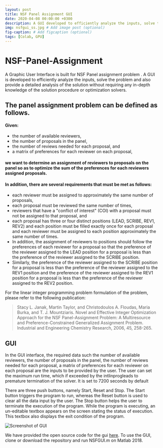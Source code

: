 ```yaml
---
layout: post
title: NSF Panel Assignment GUI
date: 2020-04-08 00:00:00 +0300
description: A GUI developed to efficiently analyze the inputs, solve the problem and also provide a detailed analysis of the solution without requiring any in-depth knowledge of the solution procedure or optimization solvers.
img: nsfgui_ss.jpg # Add image post (optional)
fig-caption: # Add figcaption (optional)
tags: [Colab, GPU]
---
```




# NSF-Panel-Assignment
A Graphic User Interface is built for NSF Panel assignment problem .
A GUI is developed to efficiently analyze the inputs, solve the problem and also provide a detailed analysis of the solution without requiring any in-depth knowledge of the solution procedure or optimization solvers.

## The panel assignment problem can be defined as follows. 
#### Given:
- the number of available reviewers,
- the number of proposals in the panel,
- the number of reviews needed for each proposal, and
- a matrix of preferences for each reviewer on each proposal,

#### we want to determine an assignment of reviewers to proposals on the panel so as to optimize the sum of the preferences for each reviewers assigned proposals.
#### In addition, there are several requirements that must be met as follows:
- each reviewer must be assigned to approximately the same number of proposals,
- each proposal must be reviewed the same number of times,
- reviewers that have a "conflict of interest" (COI) with a proposal must not be assigned to that proposal, and
- each proposal has three or four distinct positions (LEAD, SCRIBE, REV1, REV2) and each position must be filled exactly once for each proposal and each reviewer must be assigned to each position approximately the same number of times. 
- In addition, the assignment of reviewers to positions should follow the preferences of each reviewer for a proposal so that the preference of the reviewer assigned to the LEAD position for a proposal is less than the preference of the reviewer assigned to the SCRIBE position. 
- Similarly, the preference of the reviewer assigned to the SCRIBE position for a proposal is less than the preference of the reviewer assigned to the REV1 position and the preference of the reviewer assigned to the REV1 position for a proposal is less than the preference of the reviewer assigned to the REV2 position.

For the linear integer programming problem formulation of the problem, please refer to the following publication:

> Stacy L. Janak, Martin Taylor, and Christodoulos A. Floudas, Maria Burka, and T. J. Mountziaris. Novel and Effective Integer Optimization Approach for the NSF Panel-Assignment Problem: A Multiresource and Preference-Constrained Generalized Assignment Problem. Industrial and Engineering Chemistry Research, 2006, 45, 258-265.

## GUI
In the GUI interface, the required data such the number of available reviewers, the number of proposals in the panel, the number of reviews needed for each proposal, a matrix of preferences for each reviewer on each proposal are the inputs to be provided by the user.
The user can set the maximum run time, which if exceeded by the intlinprogleads to premature termination of the solver. It is set to 7200 seconds by default

There are three push buttons, namely Start, Reset and Stop. The Start button triggers the program to run, whereas the Reset button is used to clear all the data input by the user. The Stop button helps the user to terminate the execution of the program. While the program is executing, an un-editable textbox appears on the screen stating the status of execution. This textbox also displays the exit condition of the program.

![Screenshot of GUI]({{site.baseurl}}/assets/img/nsfresults_ss.jpg)

We have provided the open source code for the gui [here](https://github.com/gaushh/NSF-Panel-Assignment).
To use the GUI, clone or download the repository and run NSFGUI.m on Matlab 2018.
